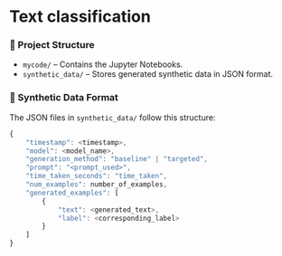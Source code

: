# Text classification

### 📂 Project Structure

- `mycode/` – Contains the Jupyter Notebooks.
- `synthetic_data/` – Stores generated synthetic data in JSON format.

### 📄 Synthetic Data Format

The JSON files in `synthetic_data/` follow this structure:

```javascript
{
    "timestamp": <timestamp>,
    "model": <model_name>,
    "generation_method": "baseline" | "targeted",
    "prompt": "<prompt_used>",
    "time_taken_seconds": "time_taken",
    "num_examples": number_of_examples,
    "generated_examples": [
        {
            "text": <generated_text>,
            "label": <corresponding_label>
        }
    ]
}
```

